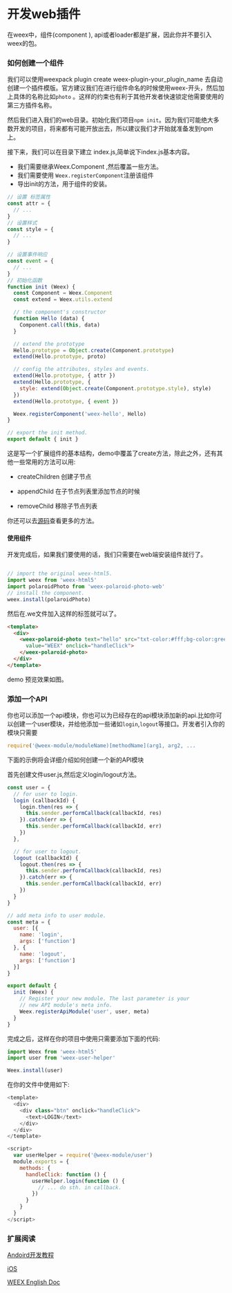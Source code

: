 # 开发web插件


在weex中，组件(component ), api或者loader都是扩展，因此你并不要引入weex的包。

### 如何创建一个组件

我们可以使用weexpack plugin create weex-plugin-your_plugin_name 去自动创建一个插件模版。官方建议我们在进行组件命名的时候使用weex-开头，然后加上具体的名称比如`photo` 。这样的约束也有利于其他开发者快速锁定他需要使用的第三方插件名称。

然后我们进入我们的web目录。初始化我们项目`npm init`。因为我们可能绝大多数开发的项目，将来都有可能开放出去，所以建议我们才开始就准备发到npm上。

接下来，我们可以在目录下建立 index.js,简单说下index.js基本内容。

+ 我们需要继承Weex.Component ,然后覆盖一些方法。
+ 我们需要使用 `Weex.registerComponent`注册该组件
+ 导出init的方法，用于组件的安装。


``` javascript
// 设置 标签属性 
const attr = {
  // ...
}
// 设置样式
const style = {
  // ...
}

// 设置事件响应
const event = {
  // ...
}
// 初始化函数
function init (Weex) {
  const Component = Weex.Component
  const extend = Weex.utils.extend

  // the component's constructor
  function Hello (data) {
    Component.call(this, data)
  }

  // extend the prototype
  Hello.prototype = Object.create(Component.prototype)
  extend(Hello.prototype, proto)

  // config the attributes, styles and events.
  extend(Hello.prototype, { attr })
  extend(Hello.prototype, {
    style: extend(Object.create(Component.prototype.style), style)
  })
  extend(Hello.prototype, { event })

  Weex.registerComponent('weex-hello', Hello)
}

// export the init method.
export default { init }
```
这是写一个扩展组件的基本结构，demo中覆盖了create方法，除此之外，还有其他一些常用的方法可以用:

+ createChildren 创建子节点

+ appendChild 在子节点列表里添加节点的时候

+ removeChild 移除子节点列表

你还可以去[源码](https://github.com/alibaba/weex/tree/dev/html5/browser/extend/components)查看更多的方法。

#### 使用组件

开发完成后，如果我们要使用的话，我们只需要在web端安装组件就行了。

``` javascript 

// import the original weex-html5.
import weex from 'weex-html5'
import polaroidPhoto from 'weex-polaroid-photo-web'
// install the component.
weex.install(polaroidPhoto)
```

然后在.we文件加入这样的标签就可以了。

``` html 
<template>
  <div>
    <weex-polaroid-photo text="hello" src="txt-color:#fff;bg-color:green"
      value="WEEX" onclick="handleClick">
    </weex-polaroid-photo>
  </div>
</template>
```
demo 预览效果如图。


### 添加一个API

你也可以添加一个api模块，你也可以为已经存在的api模块添加新的api.比如你可以创建一个user模块，并给他添加一些诸如`login`,`logout`等接口。开发者引入你的模块只需要

``` javascript
require('@weex-module/moduleName)[methodName](arg1, arg2, ...
```

下面的示例将会详细介绍如何创建一个新的API模块

首先创建文件user.js,然后定义login/logout方法。

``` javascript
const user = {
  // for user to login.
  login (callbackId) {
    login.then(res => {
      this.sender.performCallback(callbackId, res)
    }).catch(err => {
      this.sender.performCallback(callbackId, err)
    })
  },

  // for user to logout.
  logout (callbackId) {
    logout.then(res => {
      this.sender.performCallback(callbackId, res)
    }).catch(err => {
      this.sender.performCallback(callbackId, err)
    })
  }
}

// add meta info to user module.
const meta = {
  user: [{
    name: 'login',
    args: ['function']
  }, {
    name: 'logout',
    args: ['function']
  }]
}

export default {
  init (Weex) {
    // Register your new module. The last parameter is your
    // new API module's meta info.
    Weex.registerApiModule('user', user, meta)
  }
}
```

完成之后，这样在你的项目中使用只需要添加下面的代码:

``` javascript
import Weex from 'weex-html5'
import user from 'weex-user-helper'

Weex.install(user)
```

在你的文件中使用如下:

``` javascript
<template>
  <div>
    <div class="btn" onclick="handleClick">
      <text>LOGIN</text>
    </div>
  </div>
</template>

<script>
  var userHelper = require('@weex-module/user')
  module.exports = {
    methods: {
      handleClick: function () {
        userHelper.login(function () {
          // ... do sth. in callback.
        })
      }
    }
  }
</script>
```



### 扩展阅读

[Andoird开发教程](https://weex-project.io/doc/advanced/extend-to-android.html) 

[iOS](https://weex-project.io/doc/advanced/extend-to-ios.html)

[WEEX English Doc](https://weex-project.io/doc/advanced/extend-to-html5.html)